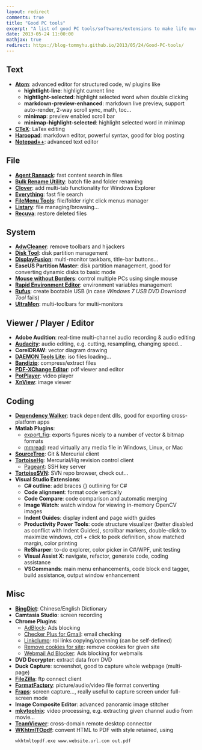 ```yaml
---
layout: redirect
comments: true
title: "Good PC tools"
excerpt: "A list of good PC tools/softwares/extensions to make life much easier. :)"
date: 2013-05-24 11:00:00
mathjax: true
redirect: https://blog-tommyhu.github.io/2013/05/24/Good-PC-tools/
---
```


<!-- add TOC here -->
<div id="genTocHere"></div>

## Text
- [**Atom**](https://atom.io/): advanced editor for structured code, w/ plugins like
    - **hightlight-line**: highlight current line
    - **hightlight-selected**: highlight selected word when double clicking
    - **markdown-preview-enhanced**: markdown live preview, support auto-render, 2-way scroll sync, math, toc...
    - **minimap**: preview enabled scroll bar
    - **minimap-highlight-selected**: highlight selected word in minimap
- [**CTeX**](http://www.ctex.org/CTeXDownload): LaTex editing
- [**Haroopad**](http://pad.haroopress.com/user.html): markdown editor, powerful syntax, good for blog posting
- [**Notepad++**](http://notepad-plus-plus.org/download): advanced text editor

## File
- [**Agent Ransack**](http://www.mythicsoft.com/agentransack/download): fast content search in files
- [**Bulk Rename Utility**](http://www.bulkrenameutility.co.uk/Download.php): batch file and folder renaming
- [**Clover**](http://ejie.me/): add multi-tab functionality for Windows Explorer
- [**Everything**](http://www.voidtools.com/downloads/): fast file search
- [**FileMenu Tools**](http://www.lopesoft.com/en/filemenutools/download): file/folder right click menus manager
- [**Listary**](http://www.listary.com/download): file managing/browsing…
- [**Recuva**](https://www.piriform.com/recuva/download): restore deleted files

## System
- [**AdwCleaner**](https://toolslib.net/downloads/viewdownload/1-adwcleaner/): remove toolbars and hijackers
- [**Disk Tool**](http://www.disktool.cn/feature.html): disk partition management
- [**DisplayFusion**](http://www.displayfusion.com/Download/): multi-monitor taskbars, title-bar buttons...
- **EaseUS Partition Master**: disk partition management, good for converting dynamic disks to basic mode
- [**Mouse without Borders**](http://www.microsoft.com/en-hk/download/details.aspx?id=35460): control multiple PCs using single mouse
- [**Rapid Environment Editor**](http://www.rapidee.com/en/download): environment variables management
- [**Rufus**](https://rufus.akeo.ie/): create bootable USB (in case *Windows 7 USB DVD Download Tool* fails)
- [**UltraMon**](https://www.realtimesoft.com/ultramon/download.asp): multi-toolbars for multi-monitors

## Viewer / Player / Editor
- **Adobe Audition**: real-time multi-channel audio recording & audio editing
- [**Audacity**](http://audacity.sourceforge.net/download/): audio editing, e.g. cutting, resampling, changing speed…
- **CorelDRAW**: vector diagram drawing
- [**DAEMON Tools Lite**](http://www.disk-tools.com/download/daemon): iso files loading…
- [**Bandizip**](https://en.bandisoft.com/bandizip/): compress/extract files
- [**PDF-XChange Editor**](http://www.tracker-software.com/product/pdf-xchange-editor): pdf viewer and editor
- [**PotPlayer**](http://potplayer.daum.net/): video player
- [**XnView**](http://www.xnview.com/en/xnview/): image viewer

## Coding
- [**Dependency Walker**](http://www.dependencywalker.com/): track dependent dlls, good for exporting cross-platform apps
- **Matlab Plugins**:
    - [export_fig](http://www.mathworks.com/matlabcentral/fileexchange/23629-exportfig): exports figures nicely to a number of vector & bitmap formats
    - [mmread](http://www.mathworks.com/matlabcentral/fileexchange/8028-mmread): read virtually any media file in Windows, Linux, or Mac
- [**SourceTree**](http://www.sourcetreeapp.com/): Git & Mercurial client
- [**TortoiseHg**](http://tortoisehg.bitbucket.org/download/): Mercurial/Hg revision control client
    - [Pageant](http://www.chiark.greenend.org.uk/~sgtatham/putty/download.html): SSH key server
- [**TortoiseSVN**](http://tortoisesvn.net/downloads.html): SVN repo browser, check out...
- **Visual Studio Extensions**:
    - **C# outline**: add braces {} outlining for C#
    - **Code alignment**: format code vertically
    - **Code Compare**: code comparison and automatic merging
    - **Image Watch**: watch window for viewing in-memory OpenCV images
    - **Indent Guides**: display indent and page width guides
    - **Productivity Power Tools**: code structure visualizer (better disabled as conflict with Indent Guides), scrollbar markers, double-click to maximize windows, ctrl + click to peek definition, show matched margin, color printing
    - **ReSharper**: to-do explorer, color picker in C#/WPF, unit testing
    - **Visual Assist X**: navigate, refactor, generate code, coding assistance
    - **VSCommands**: main menu enhancements, code block end tagger, build assistance, output window enhancement

## Misc
- [**BingDict**](http://bing.msn.cn/dict/desktop/): Chinese/English Dictionary
- **Camtasia Studio**: screen recording
- **Chrome Plugins**:
    - [AdBlock](https://chrome.google.com/webstore/detail/adblock/gighmmpiobklfepjocnamgkkbiglidom): Ads blocking
    - [Checker Plus for Gmail](https://chrome.google.com/webstore/detail/checker-plus-for-gmail/oeopbcgkkoapgobdbedcemjljbihmemj): email checking
    - [Linkclump](https://chrome.google.com/webstore/detail/linkclump/lfpjkncokllnfokkgpkobnkbkmelfefj): roi links copying/openning (can be self-defined)
    - [Remove cookies for site](https://chrome.google.com/webstore/detail/remove-cookies-for-site/lmfdblomdpkcniknaenceeogpgepocmm): remove cookies for given site
    - [Webmail Ad Blocker](https://chrome.google.com/webstore/detail/webmail-ad-blocker/cbhfdchmklhpcngcgjmpdbjakdggkkjp): Ads blocking for webmails
- **DVD Decrypter**: extract data from DVD
- **Duck Capture**: screenshot, good to capture whole webpage (multi-page)
- [**FileZilla**](https://filezilla-project.org/): ftp connect client
- [**FormatFactory**](http://www.pcfreetime.com/download.html): picture/audio/video file format converting
- [**Fraps**](http://www.fraps.com/download.php): screen capture…, really useful to capture screen under full-screen mode
- **Image Composite Editor**: advanced panoramic image stitcher
- [**mkvtoolnix**](https://www.bunkus.org/videotools/mkvtoolnix/downloads.html): video processing, e.g. extracting given channel audio from movie…
- [**TeamViewer**](http://www.teamviewer.com/en/download/windows.aspx): cross-domain remote desktop connector
- [**WKhtmlTOpdf**](http://wkhtmltopdf.org/downloads.html): convent HTML to PDF with style retained, using
  ```dos
  wkhtmltopdf.exe www.website.url.com out.pdf
  ```
